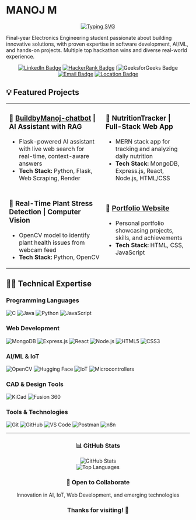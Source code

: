 # MANOJ M

<div align="center">
  <a href="https://git.io/typing-svg"><img src="https://readme-typing-svg.demolab.com?font=Fira+Code&weight=600&size=25&pause=1000&color=00BFFF&center=true&vCenter=true&width=435&lines=Electronics+%26+AI+Developer;Full-Stack+Innovator;Hackathon+Enthusiast" alt="Typing SVG" /></a>
</div>

Final-year Electronics Engineering student passionate about building innovative solutions, with proven expertise in software development, AI/ML, and hands-on projects. Multiple top hackathon wins and diverse real-world experience.

<div align="center">
  
[![LinkedIn Badge](https://img.shields.io/badge/LinkedIn-Profile-0077B5?style=for-the-badge&logo=linkedin)](https://www.linkedin.com/in/manoj-m-53621829a/)
[![HackerRank Badge](https://img.shields.io/badge/HackerRank-Profile-2EC866?style=for-the-badge&logo=hackerrank)](https://www.hackerrank.com/profile/manojmahendran51)
[![GeeksforGeeks Badge](https://img.shields.io/badge/GeeksforGeeks-Profile-0F9D58?style=for-the-badge&logo=geeksforgeeks&logoColor=white)
[![Email Badge](https://img.shields.io/badge/Email-manojmahendran555@gmail.com-D14836?style=for-the-badge&logo=gmail)](mailto:manojmahendran555@gmail.com)
[![Location Badge](https://img.shields.io/badge/Location-Chennai,%20India-4285F4?style=for-the-badge&logo=google-maps)](https://maps.google.com)

</div>

## 💡 Featured Projects

<table>
  <tr>
    <td>
      <h3>🤖 <a href="https://buildbymanoj-chatbot.onrender.com" target="_blank">BuildbyManoj-chatbot</a> | AI Assistant with RAG</h3>
      <ul>
        <li>Flask-powered AI assistant with live web search for real-time, context-aware answers</li>
        <li><strong>Tech Stack:</strong> Python, Flask, Web Scraping, Render</li>
      </ul>
    </td>
    <td>
      <h3>🥗 NutritionTracker | Full-Stack Web App</h3>
      <ul>
        <li>MERN stack app for tracking and analyzing daily nutrition</li>
        <li><strong>Tech Stack:</strong> MongoDB, Express.js, React, Node.js, HTML/CSS</li>
      </ul>
    </td>
  </tr>
  <tr>
    <td>
      <h3>🌱 Real-Time Plant Stress Detection | Computer Vision</h3>
      <ul>
        <li>OpenCV model to identify plant health issues from webcam feed</li>
        <li><strong>Tech Stack:</strong> Python, OpenCV</li>
      </ul>
    </td>
    <td>
      <h3>🌟 <a href="https://buildbymanoj-portfolio.vercel.app" target="_blank">Portfolio Website</a></h3>
      <ul>
        <li>Personal portfolio showcasing projects, skills, and achievements</li>
        <li><strong>Tech Stack:</strong> HTML, CSS, JavaScript</li>
      </ul>
    </td>
  </tr>
</table>

## 👨‍💻 Technical Expertise

### Programming Languages
![C](https://img.shields.io/badge/C-00599C?style=flat-square&logo=c&logoColor=white)
![Java](https://img.shields.io/badge/Java-ED8B00?style=flat-square&logo=java&logoColor=white)
![Python](https://img.shields.io/badge/Python-3776AB?style=flat-square&logo=python&logoColor=white)
![JavaScript](https://img.shields.io/badge/JavaScript-F7DF1E?style=flat-square&logo=javascript&logoColor=black)

### Web Development
![MongoDB](https://img.shields.io/badge/MongoDB-47A248?style=flat-square&logo=mongodb&logoColor=white)
![Express.js](https://img.shields.io/badge/Express.js-000000?style=flat-square&logo=express&logoColor=white)
![React](https://img.shields.io/badge/React-61DAFB?style=flat-square&logo=react&logoColor=black)
![Node.js](https://img.shields.io/badge/Node.js-339933?style=flat-square&logo=nodedotjs&logoColor=white)
![HTML5](https://img.shields.io/badge/HTML5-E34F26?style=flat-square&logo=html5&logoColor=white)
![CSS3](https://img.shields.io/badge/CSS3-1572B6?style=flat-square&logo=css3&logoColor=white)

### AI/ML & IoT
![OpenCV](https://img.shields.io/badge/OpenCV-5C3EE8?style=flat-square&logo=opencv&logoColor=white)
![Hugging Face](https://img.shields.io/badge/Hugging_Face-FFBD00?style=flat-square&logo=huggingface&logoColor=black)
![IoT](https://img.shields.io/badge/IoT-010101?style=flat-square&logo=iot&logoColor=white)
![Microcontrollers](https://img.shields.io/badge/Microcontrollers-8BC0D0?style=flat-square&logo=arduino&logoColor=white)

### CAD & Design Tools
![KiCad](https://img.shields.io/badge/KiCad-314CB0?style=flat-square&logo=kicad&logoColor=white)
![Fusion 360](https://img.shields.io/badge/Fusion_360-FF9E0F?style=flat-square&logo=autodesk&logoColor=white)

### Tools & Technologies
![Git](https://img.shields.io/badge/Git-F05032?style=flat-square&logo=git&logoColor=white)
![GitHub](https://img.shields.io/badge/GitHub-181717?style=flat-square&logo=github&logoColor=white)
![VS Code](https://img.shields.io/badge/VS_Code-007ACC?style=flat-square&logo=visual-studio-code&logoColor=white)
![Postman](https://img.shields.io/badge/Postman-FF6C37?style=flat-square&logo=postman&logoColor=white)
![n8n](https://img.shields.io/badge/n8n-Automation-21BFBF?style=flat-square)

---

<div align="center">
  <h3>📊 GitHub Stats</h3>
  <img src="https://github-readme-stats.vercel.app/api?username=buildbymanoj&show_icons=true&theme=radical&hide_border=true&rank_icon=github" alt="GitHub Stats">
  <br>
  <img src="https://github-readme-stats.vercel.app/api/top-langs/?username=buildbymanoj&layout=compact&theme=tokyonight" alt="Top Languages" />
</div>

<div align="center">
  <h3>🤝 Open to Collaborate</h3>
  <p>Innovation in AI, IoT, Web Development, and emerging technologies</p>
</div>

<div align="center">
  <h3>Thanks for visiting! 👋</h3>
</div>
